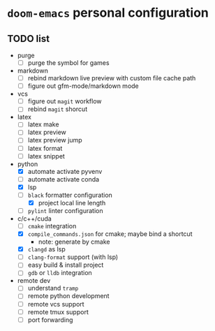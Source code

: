 # ```doom-emacs``` personal configuration #

## TODO list ##

+ purge
  + [ ] purge the symbol for games
+ markdown
  + [ ] rebind markdown live preview with custom file cache path
  + [ ] figure out gfm-mode/markdown mode
+ vcs
  + [ ] figure out ```magit``` workflow
  + [ ] rebind ```magit``` shorcut
+ latex
  + [ ] latex make 
  + [ ] latex preview
  + [ ] latex preview jump
  + [ ] latex format
  + [ ] latex snippet
+ python
  + [x] automate activate pyvenv
  + [ ] automate activate conda
  + [x] lsp
  + [ ] ```black``` formatter configuration
    + [x] project local line length
  + [ ] ```pylint``` linter configuration
+ c/c++/cuda
  + [ ] ```cmake``` integration
  + [x] ```compile_commands.json``` for cmake; maybe bind a shortcut
    + note: generate by cmake
  + [x] ```clangd``` as lsp
  + [ ] ```clang-format``` support (with lsp)
  + [ ] easy build & install project
  + [ ] ```gdb``` or ```lldb``` integration
+ remote dev
  + [ ] understand ```tramp```
  + [ ] remote python development
  + [ ] remote vcs support
  + [ ] remote tmux support
  + [ ] port forwarding
